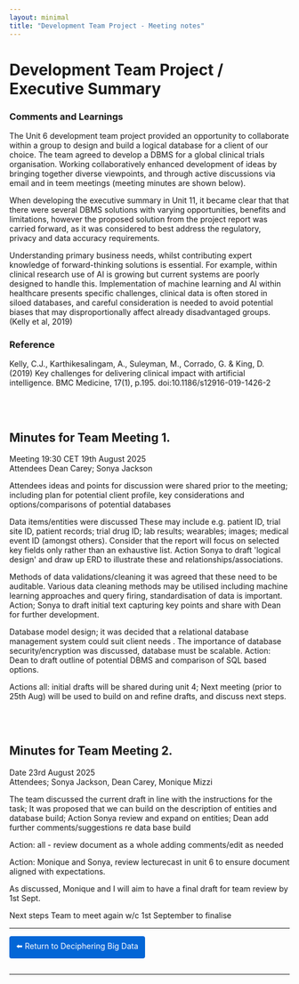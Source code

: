```yaml
---
layout: minimal
title: "Development Team Project - Meeting notes"
---
```


# Development Team Project / Executive Summary


### Comments and Learnings

The Unit 6 development team project provided an opportunity to collaborate within a group to design and build a logical database for a client of our choice.  The team agreed to develop a DBMS for a global clinical trials organisation.   Working collaboratively enhanced development of ideas by bringing together diverse viewpoints, and through active discussions via email and in teem meetings (meeting minutes are shown below).

When developing the executive summary in Unit 11, it became clear that that there were several DBMS solutions with varying opportunities, benefits and limitations, however the proposed solution from the project report was carried forward, as it was considered to best address the regulatory, privacy and data accuracy requirements.   

Understanding primary business needs, whilst contributing expert knowledge of forward-thinking solutions is essential.  For example, within clinical research use of AI is growing but current systems are poorly designed to handle this.  Implementation of machine learning and AI within healthcare presents specific challenges, clinical data is often stored in siloed databases, and careful consideration is needed to  avoid potential biases that may disproportionally affect already disadvantaged groups.  (Kelly et al, 2019)

### Reference
Kelly, C.J., Karthikesalingam, A., Suleyman, M., Corrado, G. & King, D. (2019) Key challenges for delivering clinical impact with artificial intelligence. BMC Medicine, 17(1), p.195. doi:10.1186/s12916-019-1426-2

<br><br>

Minutes for Team Meeting 1.
------
Meeting 19:30 CET 19th August 2025  
Attendees Dean Carey; Sonya Jackson

Attendees ideas and points for discussion were shared prior to the meeting; including plan for potential client profile, key considerations and options/comparisons of potential databases

Data items/entities were discussed  These may include e.g. patient ID, trial site ID, patient records; trial drug ID; lab results; wearables; images; medical event ID (amongst others).  Consider that the report will focus on selected key fields only rather than an exhaustive list. Action Sonya to draft 'logical design' and draw up ERD to illustrate these and relationships/associations.  

Methods of data validations/cleaning  it was agreed that these need to be auditable.  Various data cleaning methods may be utilised including machine learning approaches and query firing, standardisation of data is important. Action; Sonya to draft initial text capturing key points and share with Dean for further development.

Database model design; it was decided that  a relational database management system could suit client needs .  The importance of database security/encryption was discussed, database must be scalable.  Action: Dean to draft outline of potential DBMS and comparison of SQL based options.


Actions all: initial drafts will be shared during unit 4; 
Next meeting (prior to 25th Aug) will be used to build on and refine drafts, and discuss next steps.  


<br><br>

Minutes for Team Meeting 2.
------

Date 23rd August 2025  
Attendees; Sonya Jackson, Dean Carey, Monique Mizzi


The team discussed the current draft in line with the instructions for the task; It was proposed that we can build on the description of entities and database build; Action Sonya review and expand on entities; Dean add further comments/suggestions re data base build

Action: all - review document as a whole adding comments/edit as needed 

Action: Monique and Sonya, review lecturecast in unit 6 to ensure document aligned with expectations.   

As discussed, Monique and I will aim to have a final draft for team review by 1st Sept.

Next steps
Team to meet again w/c 1st September to finalise

<hr>

<a href="https://sjackson-ds25.github.io/DecipheringBigData/Landing%20page.html" style="display:inline-block; padding:8px 12px; background-color:#0366d6; color:white; text-decoration:none; border-radius:4px; margin-bottom:1em;">⬅️ Return to Deciphering Big Data</a>

<hr>


